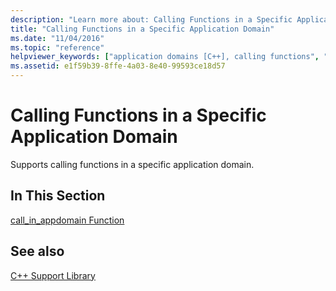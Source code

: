 ```yaml
---
description: "Learn more about: Calling Functions in a Specific Application Domain"
title: "Calling Functions in a Specific Application Domain"
ms.date: "11/04/2016"
ms.topic: "reference"
helpviewer_keywords: ["application domains [C++], calling functions", "functions [C++], calling in specific application domains"]
ms.assetid: e1f59b39-8ffe-4a03-8e40-99593ce18d57
---
```

# Calling Functions in a Specific Application Domain

Supports calling functions in a specific application domain.

## In This Section

[call_in_appdomain Function](../dotnet/call-in-appdomain-function.md)

## See also

[C++ Support Library](../dotnet/cpp-support-library.md)

